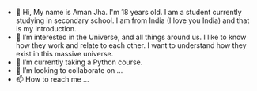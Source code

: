 - 👋 Hi, My name is Aman Jha. I'm 18 years old. I am a student currently studying in secondary school. I am from India (I love you India) and that is my introduction.
- 👀 I’m interested in the Universe, and all things around us. I like to know how they work and relate to each other. I want to understand how they exist in this massive universe.
- 🌱 I’m currently taking a Python course.
- 💞️ I’m looking to collaborate on ...
- 📫 How to reach me ...

<!---
itsMeAJh/itsMeAJh is a ✨ special ✨ repository because its `README.md` (this file) appears on your GitHub profile.
You can click the Preview link to take a look at your changes.
--->
